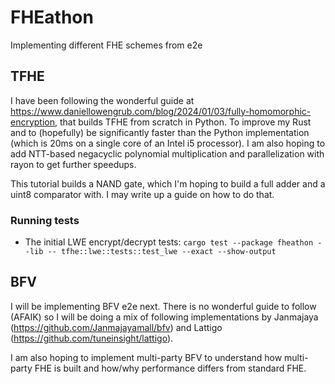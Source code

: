 # FHEathon

Implementing different FHE schemes from e2e

## TFHE

I have been following the wonderful guide at https://www.daniellowengrub.com/blog/2024/01/03/fully-homomorphic-encryption, that builds TFHE from scratch in Python. To improve my Rust and to (hopefully) be significantly faster than the Python implementation (which is 20ms on a single core of an Intel i5 processor). I am also hoping to add NTT-based negacyclic polynomial multiplication and parallelization with rayon to get further speedups.

This tutorial builds a NAND gate, which I'm hoping to build a full adder and a uint8 comparator with. I may write up a guide on how to do that.

### Running tests

- The initial LWE encrypt/decrypt tests: `cargo test --package fheathon --lib -- tfhe::lwe::tests::test_lwe --exact --show-output`

## BFV

I will be implementing BFV e2e next. There is no wonderful guide to follow (AFAIK) so I will be doing a mix of following implementations by Janmajaya (https://github.com/Janmajayamall/bfv) and Lattigo (https://github.com/tuneinsight/lattigo).

I am also hoping to implement multi-party BFV to understand how multi-party FHE is built and how/why performance differs from standard FHE.
